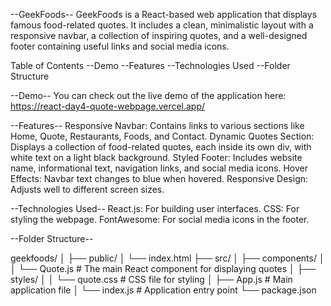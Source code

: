 --GeekFoods--
GeekFoods is a React-based web application that displays famous food-related quotes. It includes a clean, minimalistic layout with a responsive navbar, a collection of inspiring quotes, and a well-designed footer containing useful links and social media icons.

Table of Contents
--Demo
--Features
--Technologies Used
--Folder Structure


  --Demo--
You can check out the live demo of the application here: https://react-day4-quote-webpage.vercel.app/

  --Features--
Responsive Navbar: Contains links to various sections like Home, Quote, Restaurants, Foods, and Contact.
Dynamic Quotes Section: Displays a collection of food-related quotes, each inside its own div, with white text on a light black background.
Styled Footer: Includes website name, informational text, navigation links, and social media icons.
Hover Effects: Navbar text changes to blue when hovered.
Responsive Design: Adjusts well to different screen sizes.


  --Technologies Used--
React.js: For building user interfaces.
CSS: For styling the webpage.
FontAwesome: For social media icons in the footer.


 --Folder Structure--

  geekfoods/
│
├── public/
│   └── index.html
├── src/
│   ├── components/
│   │   └── Quote.js           # The main React component for displaying quotes
│   ├── styles/
│   │   └── quote.css          # CSS file for styling
│   ├── App.js                 # Main application file
│   └── index.js               # Application entry point
└── package.json




